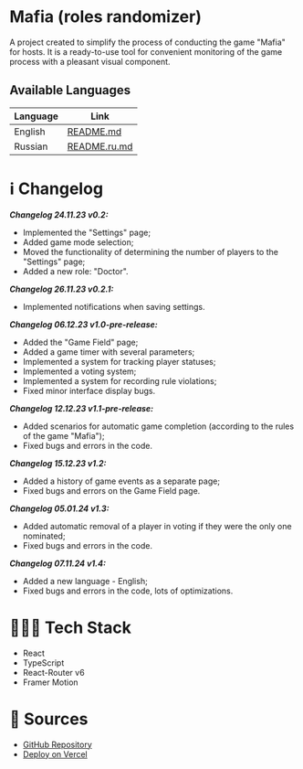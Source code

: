 # Mafia (roles randomizer)

A project created to simplify the process of conducting the game "Mafia" for hosts. It is a ready-to-use tool for convenient monitoring of the game process with a pleasant visual component.

## Available Languages

| Language | Link                         |
| -------- | ---------------------------- |
| English  | [README.md](README.md)       |
| Russian  | [README.ru.md](README.ru.md) |

# ℹ️ Changelog

**_Changelog 24.11.23 v0.2:_**

- Implemented the "Settings" page;
- Added game mode selection;
- Moved the functionality of determining the number of players to the "Settings" page;
- Added a new role: "Doctor".

**_Changelog 26.11.23 v0.2.1:_**

- Implemented notifications when saving settings.

**_Changelog 06.12.23 v1.0-pre-release:_**

- Added the "Game Field" page;
- Added a game timer with several parameters;
- Implemented a system for tracking player statuses;
- Implemented a voting system;
- Implemented a system for recording rule violations;
- Fixed minor interface display bugs.

**_Changelog 12.12.23 v1.1-pre-release:_**

- Added scenarios for automatic game completion (according to the rules of the game "Mafia");
- Fixed bugs and errors in the code.

**_Changelog 15.12.23 v1.2:_**

- Added a history of game events as a separate page;
- Fixed bugs and errors on the Game Field page.

**_Changelog 05.01.24 v1.3:_**

- Added automatic removal of a player in voting if they were the only one nominated;
- Fixed bugs and errors in the code.

**_Changelog 07.11.24 v1.4:_**

- Added a new language - English;
- Fixed bugs and errors in the code, lots of optimizations.

# 🧑🏼‍💻 Tech Stack

- React
- TypeScript
- React-Router v6
- Framer Motion

# 📁 Sources

- [GitHub Repository](https://github.com/alashchev17/mafia-randomizer)
- [Deploy on Vercel](https://mafia-randomizer-react.vercel.app)
